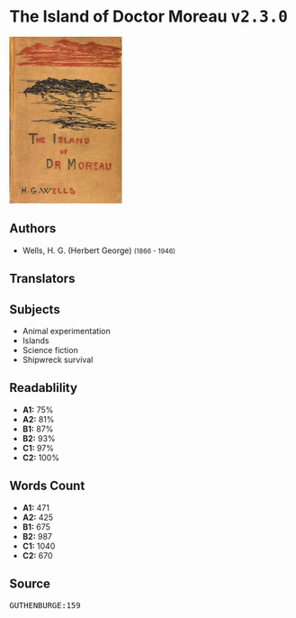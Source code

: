 # The Island of Doctor Moreau <kbd>v2.3.0</kbd>

![](./cover.medium.jpg "")

## Authors


 - Wells, H. G. (Herbert George) <small>(1866 - 1946)</small>

## Translators



## Subjects


 - Animal experimentation
 - Islands
 - Science fiction
 - Shipwreck survival

## Readablility


 - **A1:** 75%
 - **A2:** 81%
 - **B1:** 87%
 - **B2:** 93%
 - **C1:** 97%
 - **C2:** 100%

## Words Count


 - **A1:** 471
 - **A2:** 425
 - **B1:** 675
 - **B2:** 987
 - **C1:** 1040
 - **C2:** 670

## Source


<kbd>GUTHENBURGE:159</kbd>
